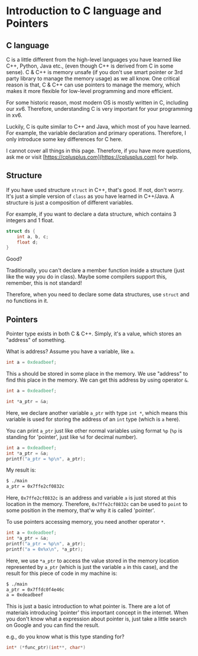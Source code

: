 # Introduction to C language and Pointers

## C language

C is a little different from the high-level languages you have learned like C++, Python, Java etc., (even though C++ is derived from C in some sense). C & C++ is memory unsafe (if you don't use smart pointer or 3rd party library to manage the memory usage) as we all know. One critical reason is that, C & C++ can use pointers to manage the memory, which makes it more flexible for low-level programming and more efficient. 

For some historic reason, most modern OS is mostly written in C, including our xv6. Therefore, understanding C is very important for your programming in xv6.

Luckily, C is quite similar to C++ and Java, which most of you have learned. For example, the variable declaration and primary operations. Therefore, I only introduce some key differences for C here. 

I cannot cover all things in this page. Therefore, if you have more questions, ask me or visit [https://cplusplus.com](https://cplusplus.com) for help. 

## Structure

If you have used structure `struct` in C++, that's good. If not, don't worry. It's just a simple version of `class` as you have learned in C++/Java. A structure is just a composition of different variables. 

For example, if you want to declare a data structure, which contains 3 integers and 1 float.

```c
struct ds {
    int a, b, c;
    float d;
}
```

Good?

Traditionally, you can't declare a member function inside a structure (just like the way you do in class). Maybe some compilers support this, remember, this is not standard!

Therefore, when you need to declare some data structures, use `struct` and no functions in it. 

## Pointers

Pointer type exists in both C & C++. Simply, it's a value, which stores an "address" of something. 

What is address? Assume you have a variable, like `a`.

```c
int a = 0xdeadbeef;
```

This `a` should be stored in some place in the memory. We use "address" to find this place in the memory. We can get this address by using operator `&`. 

```c
int a = 0xdeadbeef;

int *a_ptr = &a;
```

Here, we declare another variable `a_ptr` with type `int *`, which means this variable is used for storing the address of an `int` type (which is `a` here). 

You can print `a_ptr` just like other normal variables using format `%p` (`%p` is standing for 'pointer', just like `%d` for decimal number). 

```c
int a = 0xdeadbeef;
int *a_ptr = &a;
printf("a_ptr = %p\n", a_ptr);
```

My result is:
```bash
$ ./main
a_ptr = 0x7ffe2cf0832c
```

Here, `0x7ffe2cf0832c` is an address and variable `a` is just stored at this location in the memory. Therefore, `0x7ffe2cf0832c` can be used to `point` to some position in the memory, that'w why it is called 'pointer'. 

To use pointers accessing memory, you need another operator `*`.
```c
int a = 0xdeadbeef;
int *a_ptr = &a;
printf("a_ptr = %p\n", a_ptr);
printf("a = 0x%x\n", *a_ptr);
```

Here, we use `*a_ptr` to access the value stored in the memory location represented by `a_ptr` (which is just the variable `a` in this case), and the result for this piece of code in my machine is:

```bash
$ ./main            
a_ptr = 0x7ffdc0f4e46c
a = 0xdeadbeef
```

This is just a basic introduction to what pointer is. There are a lot of materials introducing 'pointer' this important concept in the internet. When you don't know what a expression about pointer is, just take a little search on Google and you can find the result.

e.g., do you know what is this type standing for?
```c
int* (*func_ptr)(int**, char*)
```
